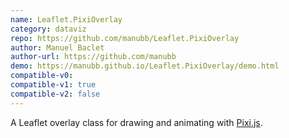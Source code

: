 ```yaml
---
name: Leaflet.PixiOverlay
category: dataviz
repo: https://github.com/manubb/Leaflet.PixiOverlay
author: Manuel Baclet
author-url: https://github.com/manubb
demo: https://manubb.github.io/Leaflet.PixiOverlay/demo.html
compatible-v0:
compatible-v1: true
compatible-v2: false
---
```


A Leaflet overlay class for drawing and animating with <a href="https://pixijs.com/">Pixi.js</a>.
